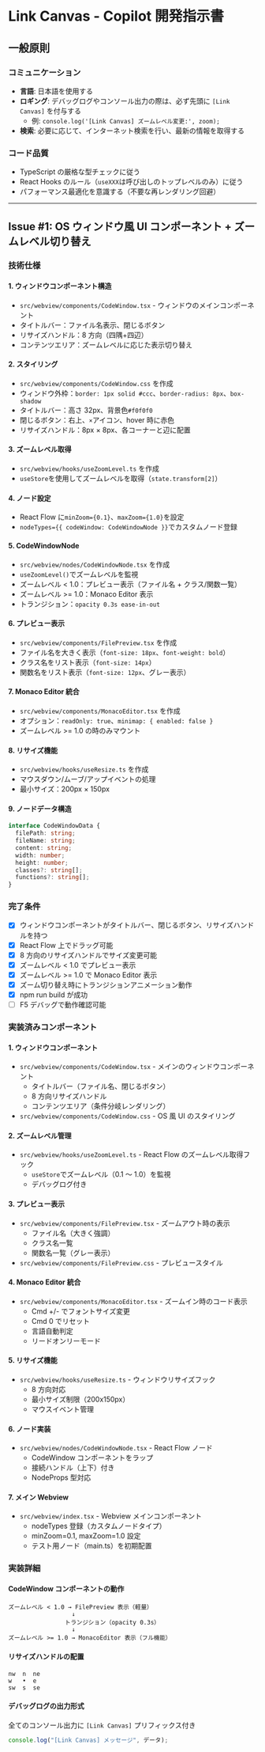 # Link Canvas - Copilot 開発指示書

## 一般原則

### コミュニケーション

- **言語**: 日本語を使用する
- **ロギング**: デバッグログやコンソール出力の際は、必ず先頭に `[Link Canvas]` を付与する
  - 例: `console.log('[Link Canvas] ズームレベル変更:', zoom);`
- **検索**: 必要に応じて、インターネット検索を行い、最新の情報を取得する

### コード品質

- TypeScript の厳格な型チェックに従う
- React Hooks のルール（`useXXX`は呼び出しのトップレベルのみ）に従う
- パフォーマンス最適化を意識する（不要な再レンダリング回避）

---

## Issue #1: OS ウィンドウ風 UI コンポーネント + ズームレベル切り替え

### 技術仕様

#### 1. ウィンドウコンポーネント構造

- `src/webview/components/CodeWindow.tsx` - ウィンドウのメインコンポーネント
- タイトルバー：ファイル名表示、閉じるボタン
- リサイズハンドル：8 方向（四隅+四辺）
- コンテンツエリア：ズームレベルに応じた表示切り替え

#### 2. スタイリング

- `src/webview/components/CodeWindow.css` を作成
- ウィンドウ外枠：`border: 1px solid #ccc`、`border-radius: 8px`、`box-shadow`
- タイトルバー：高さ 32px、背景色`#f0f0f0`
- 閉じるボタン：右上、`×`アイコン、hover 時に赤色
- リサイズハンドル：8px × 8px、各コーナーと辺に配置

#### 3. ズームレベル取得

- `src/webview/hooks/useZoomLevel.ts` を作成
- `useStore`を使用してズームレベルを取得（`state.transform[2]`）

#### 4. ノード設定

- React Flow に`minZoom={0.1}`、`maxZoom={1.0}`を設定
- `nodeTypes={{ codeWindow: CodeWindowNode }}`でカスタムノード登録

#### 5. CodeWindowNode

- `src/webview/nodes/CodeWindowNode.tsx` を作成
- `useZoomLevel()`でズームレベルを監視
- ズームレベル < 1.0：プレビュー表示（ファイル名 + クラス/関数一覧）
- ズームレベル >= 1.0：Monaco Editor 表示
- トランジション：`opacity 0.3s ease-in-out`

#### 6. プレビュー表示

- `src/webview/components/FilePreview.tsx` を作成
- ファイル名を大きく表示（`font-size: 18px`、`font-weight: bold`）
- クラス名をリスト表示（`font-size: 14px`）
- 関数名をリスト表示（`font-size: 12px`、グレー表示）

#### 7. Monaco Editor 統合

- `src/webview/components/MonacoEditor.tsx` を作成
- オプション：`readOnly: true`、`minimap: { enabled: false }`
- ズームレベル >= 1.0 の時のみマウント

#### 8. リサイズ機能

- `src/webview/hooks/useResize.ts` を作成
- マウスダウン/ムーブ/アップイベントの処理
- 最小サイズ：200px × 150px

#### 9. ノードデータ構造

```typescript
interface CodeWindowData {
  filePath: string;
  fileName: string;
  content: string;
  width: number;
  height: number;
  classes?: string[];
  functions?: string[];
}
```

### 完了条件

- [x] ウィンドウコンポーネントがタイトルバー、閉じるボタン、リサイズハンドルを持つ
- [x] React Flow 上でドラッグ可能
- [x] 8 方向のリサイズハンドルでサイズ変更可能
- [x] ズームレベル < 1.0 でプレビュー表示
- [x] ズームレベル >= 1.0 で Monaco Editor 表示
- [x] ズーム切り替え時にトランジションアニメーション動作
- [x] npm run build が成功
- [ ] F5 デバッグで動作確認可能

### 実装済みコンポーネント

#### 1. ウィンドウコンポーネント

- `src/webview/components/CodeWindow.tsx` - メインのウィンドウコンポーネント
  - タイトルバー（ファイル名、閉じるボタン）
  - 8 方向リサイズハンドル
  - コンテンツエリア（条件分岐レンダリング）
- `src/webview/components/CodeWindow.css` - OS 風 UI のスタイリング

#### 2. ズームレベル管理

- `src/webview/hooks/useZoomLevel.ts` - React Flow のズームレベル取得フック
  - `useStore`でズームレベル（0.1 ～ 1.0）を監視
  - デバッグログ付き

#### 3. プレビュー表示

- `src/webview/components/FilePreview.tsx` - ズームアウト時の表示
  - ファイル名（大きく強調）
  - クラス名一覧
  - 関数名一覧（グレー表示）
- `src/webview/components/FilePreview.css` - プレビュースタイル

#### 4. Monaco Editor 統合

- `src/webview/components/MonacoEditor.tsx` - ズームイン時のコード表示
  - Cmd +/- でフォントサイズ変更
  - Cmd 0 でリセット
  - 言語自動判定
  - リードオンリーモード

#### 5. リサイズ機能

- `src/webview/hooks/useResize.ts` - ウィンドウリサイズフック
  - 8 方向対応
  - 最小サイズ制限（200x150px）
  - マウスイベント管理

#### 6. ノード実装

- `src/webview/nodes/CodeWindowNode.tsx` - React Flow ノード
  - CodeWindow コンポーネントをラップ
  - 接続ハンドル（上下）付き
  - NodeProps 型対応

#### 7. メイン Webview

- `src/webview/index.tsx` - Webview メインコンポーネント
  - nodeTypes 登録（カスタムノードタイプ）
  - minZoom=0.1, maxZoom=1.0 設定
  - テスト用ノード（main.ts）を初期配置

### 実装詳細

#### CodeWindow コンポーネントの動作

```
ズームレベル < 1.0 → FilePreview 表示（軽量）
                  ↓
                トランジション（opacity 0.3s）
                  ↓
ズームレベル >= 1.0 → MonacoEditor 表示（フル機能）
```

#### リサイズハンドルの配置

```
nw  n  ne
w   •  e
sw  s  se
```

#### デバッグログの出力形式

全てのコンソール出力に `[Link Canvas]` プリフィックス付き

```javascript
console.log("[Link Canvas] メッセージ", データ);
```
